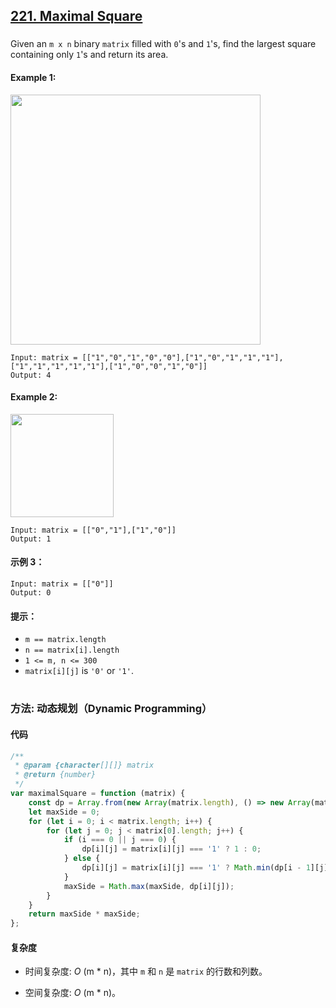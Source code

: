 ## [221. Maximal Square](https://leetcode.com/problems/maximal-square/)

###

Given an `m x n` binary `matrix` filled with `0`'s and `1`'s, find the largest square containing only `1`'s and return its area.

#### Example 1:

<img src="https://assets.leetcode.com/uploads/2020/11/26/max1grid.jpg" width="400" />

```
Input: matrix = [["1","0","1","0","0"],["1","0","1","1","1"],["1","1","1","1","1"],["1","0","0","1","0"]]
Output: 4
```

#### Example 2:

<img src="https://assets.leetcode.com/uploads/2020/11/26/max2grid.jpg"  width="165" />

```
Input: matrix = [["0","1"],["1","0"]]
Output: 1
```

#### 示例 3：

```
Input: matrix = [["0"]]
Output: 0
```

#### 提示：

-   `m == matrix.length`
-   `n == matrix[i].length`
-   `1 <= m, n <= 300`
-   `matrix[i][j]` is `'0'` or `'1'`.

#

### 方法: 动态规划（Dynamic Programming）

#### 代码

```javascript
/**
 * @param {character[][]} matrix
 * @return {number}
 */
var maximalSquare = function (matrix) {
    const dp = Array.from(new Array(matrix.length), () => new Array(matrix[0].length));
    let maxSide = 0;
    for (let i = 0; i < matrix.length; i++) {
        for (let j = 0; j < matrix[0].length; j++) {
            if (i === 0 || j === 0) {
                dp[i][j] = matrix[i][j] === '1' ? 1 : 0;
            } else {
                dp[i][j] = matrix[i][j] === '1' ? Math.min(dp[i - 1][j], dp[i][j - 1], dp[i - 1][j - 1]) + 1 : 0;
            }
            maxSide = Math.max(maxSide, dp[i][j]);
        }
    }
    return maxSide * maxSide;
};
```

#### 复杂度

-   时间复杂度: _O_ (m \* n)，其中 `m` 和 `n` 是 `matrix` 的行数和列数。

-   空间复杂度: _O_ (m \* n)。
